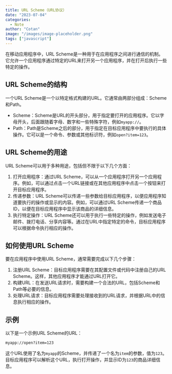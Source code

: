 ```yaml
---
title: URL Scheme（URL协议）
date: "2023-07-04"
categories:
  - Note 
author: "Cotan"
image: "/images/image-placeholder.png"
tags: ["javascript"]
---
```


在移动应用程序中，URL Scheme是一种用于在应用程序之间进行通信的机制。它允许一个应用程序通过特定的URL来打开另一个应用程序，并在打开后执行一些特定的操作。

## URL Scheme的结构

一个URL Scheme是一个以特定格式构建的URL。它通常由两部分组成：Scheme和Path。

- Scheme：Scheme是URL的开头部分，用于指定要打开的应用程序。它以字母开头，后面跟随着字母、数字和一些特殊字符，例如`myapp://`。
- Path：Path是Scheme之后的部分，用于指定在目标应用程序中要执行的具体操作。它可以是一个命令、参数或其他标识符，例如`open?item=123`。

## URL Scheme的用途

URL Scheme可以用于多种用途，包括但不限于以下几个方面：

1. 打开应用程序：通过URL Scheme，可以从一个应用程序打开另一个应用程序。例如，可以通过点击一个URL链接或在其他应用程序中点击一个按钮来打开目标应用程序。
2. 传递参数：URL Scheme可以传递一些参数给目标应用程序，以便应用程序知道要执行的操作或显示的内容。例如，可以通过URL Scheme传递一个商品ID，以便在目标应用程序中显示该商品的详细信息。
3. 执行特定操作：URL Scheme还可以用于执行一些特定的操作，例如发送电子邮件、拨打电话、分享内容等。通过在URL中指定特定的命令，目标应用程序可以根据命令执行相应的操作。

## 如何使用URL Scheme

要在应用程序中使用URL Scheme，通常需要完成以下几个步骤：

1. 注册URL Scheme：目标应用程序需要在其配置文件或代码中注册自己的URL Scheme。这样，其他应用程序才能通过URL打开它。
2. 构建URL：在发送URL请求时，需要构建一个合法的URL，包括Scheme和Path等必要的信息。
3. 处理URL请求：目标应用程序需要处理接收到的URL请求，并根据URL中的信息执行相应的操作。

## 示例

以下是一个示例URL Scheme的URL：

```markdown
myapp://open?item=123
```

这个URL使用了名为`myapp`的Scheme，并传递了一个名为`item`的参数，值为`123`。目标应用程序可以解析这个URL，执行打开操作，并显示ID为`123`的商品详细信息。
